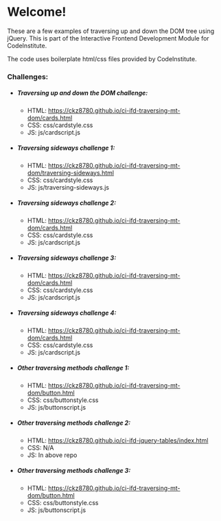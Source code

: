 # Welcome! 

These are a few examples of traversing up and down the DOM tree using jQuery. This is part of the Interactive Frontend Development Module for CodeInstitute.

The code uses boilerplate html/css files provided by CodeInstitute.

### Challenges:

- ##### Traversing up and down the DOM challenge:
    - HTML: https://ckz8780.github.io/ci-ifd-traversing-mt-dom/cards.html
    - CSS: css/cardstyle.css
    - JS: js/cardscript.js

- ##### Traversing sideways challenge 1:
    - HTML: https://ckz8780.github.io/ci-ifd-traversing-mt-dom/traversing-sideways.html
    - CSS: css/cardstyle.css
    - JS: js/traversing-sideways.js

- ##### Traversing sideways challenge 2:
    - HTML: https://ckz8780.github.io/ci-ifd-traversing-mt-dom/cards.html
    - CSS: css/cardstyle.css
    - JS: js/cardscript.js

- ##### Traversing sideways challenge 3:
    - HTML: https://ckz8780.github.io/ci-ifd-traversing-mt-dom/cards.html
    - CSS: css/cardstyle.css
    - JS: js/cardscript.js

- ##### Traversing sideways challenge 4:
    - HTML: https://ckz8780.github.io/ci-ifd-traversing-mt-dom/cards.html
    - CSS: css/cardstyle.css
    - JS: js/cardscript.js

- ##### Other traversing methods challenge 1:
    - HTML: https://ckz8780.github.io/ci-ifd-traversing-mt-dom/button.html
    - CSS: css/buttonstyle.css
    - JS: js/buttonscript.js

- ##### Other traversing methods challenge 2:
    - HTML: https://ckz8780.github.io/ci-ifd-jquery-tables/index.html
    - CSS: N/A
    - JS: In above repo

- ##### Other traversing methods challenge 3:
    - HTML: https://ckz8780.github.io/ci-ifd-traversing-mt-dom/button.html
    - CSS: css/buttonstyle.css
    - JS: js/buttonscript.js